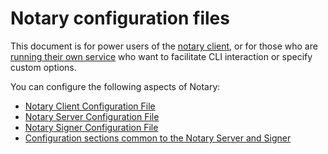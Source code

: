 <!--[metadata]>
+++
title = "Notary Configuration"
description = "Configuring the notary client, server and signer."
keywords = ["docker, notary, notary-client, notary-server, notary server, notary-signer, notary signer"]
[menu.main]
identifier="mn_notary_config"
parent="mn_notary"
weight=90
+++
<![end-metadata]-->

# Notary configuration files

This document is for power users of the [notary client](../advanced_usage.md),
or for those who are [running their own service](../running_a_service.md) who
want to facilitate CLI interaction or specify custom options.

You can configure the following aspects of Notary:

* [Notary Client Configuration File](client-config.md)
* [Notary Server Configuration File](server-config.md)
* [Notary Signer Configuration File](signer-config.md)
* [Configuration sections common to the Notary Server and Signer](common-configs.md)
